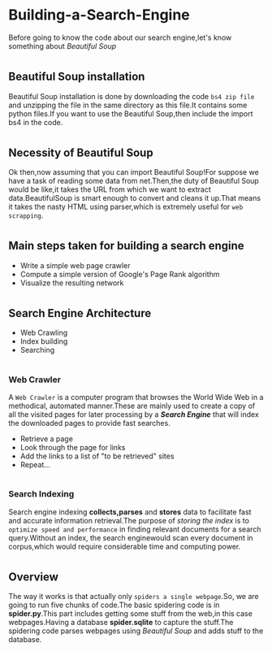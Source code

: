 # <h1>Building-a-Search-Engine</h1>
Before going to know the code about our search engine,let's know something about *Beautiful Soup*
# <h2>Beautiful Soup installation</h2>
Beautiful Soup installation is done by downloading the code `bs4 zip file` and unzipping the file in the same directory as this file.It contains some python files.If you want to use the Beautiful Soup,then include the import bs4 in the code.
# <h2>Necessity of Beautiful Soup </h2>
Ok then,now assuming that you can import Beautiful Soup!For suppose we have a task of reading some data from net.Then,the duty of Beautiful Soup would be like,it takes the URL from which we want to extract data.BeautifulSoup is smart enough to convert and cleans it up.That means it takes the nasty HTML using parser,which is extremely useful for `web scrapping`.
# <h2>Main steps taken for building a search engine</h2>
- Write a simple web page crawler
- Compute a simple version of Google's Page Rank algorithm
- Visualize the resulting network
# <h2>Search Engine Architecture</h2>
* Web Crawling
* Index building
* Searching
# <h3>Web Crawler</h3>
A `Web Crawler` is a computer program that browses the World Wide Web in a methodical, automated manner.These are mainly used to create a copy of all the visited pages for later processing by a ***Search Engine*** that will index the downloaded pages to provide fast searches.
* Retrieve a page
* Look through the page for links
* Add the links to a list of "to be retrieved" sites
* Repeat...
# <h3>Search Indexing</h3>
Search engine indexing **collects,parses** and **stores** data to facilitate fast and accurate information retrieval.The purpose of *storing the index* is to `optimize speed and performance` in finding relevant documents for a search query.Without an index, the search enginewould scan every document in corpus,which would require considerable time and computing power.
# <h2>Overview</h2>
The way it works is that actually only `spiders a single webpage`.So, we are going to run five chunks of code.The basic spidering code is in **spider.py**.This part includes getting some stuff from the web,in this case webpages.Having a database **spider.sqlite** to capture the stuff.The spidering code parses webpages using *Beautiful Soup* and adds stuff to the database.
